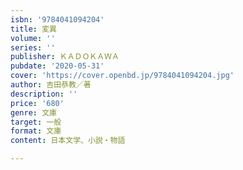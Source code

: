 ```yaml
---
isbn: '9784041094204'
title: 変異
volume: ''
series: ''
publisher: ＫＡＤＯＫＡＷＡ
pubdate: '2020-05-31'
cover: 'https://cover.openbd.jp/9784041094204.jpg'
author: 吉田恭教／著
description: ''
price: '680'
genre: 文庫
target: 一般
format: 文庫
content: 日本文学、小説・物語

---
```

